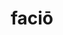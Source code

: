 ---
title: faciō
meaning: to do, make
ch: ten
pos: verb
secondppstem: fac
infend: ere
conjugation: third
derivative: manufacture, confection
---